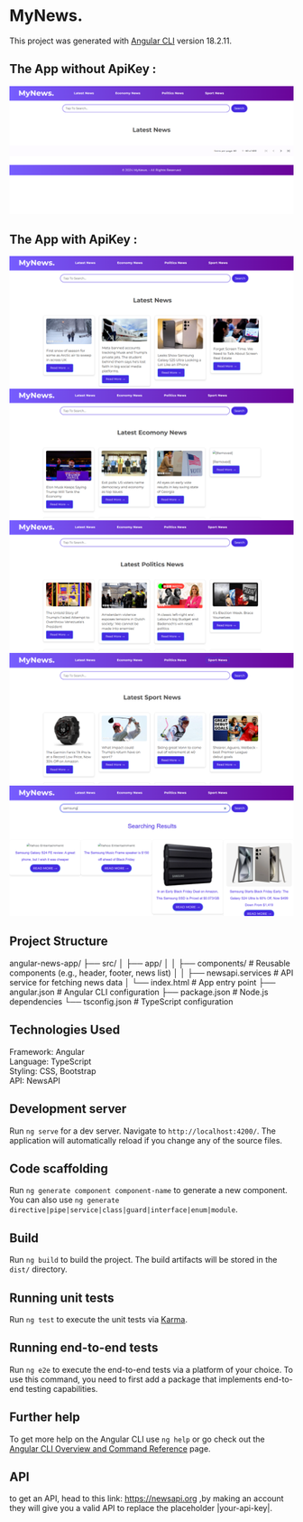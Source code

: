 # MyNews.

This project was generated with [Angular CLI](https://github.com/angular/angular-cli) version 18.2.11.

<h2>The App without ApiKey :</h2>

![Sample Image](1.png)

<h2>The App with ApiKey :</h2>

![Sample Image](2.png)
![Sample Image](3.png)
![Sample Image](4.png)
![Sample Image](5.png)
![Sample Image](6.png)

<h2>Project Structure</h2>

angular-news-app/
├── src/
│   ├── app/
│   │   ├── components/       # Reusable components (e.g., header, footer, news list)
│   │   ├── newsapi.services  # API service for fetching news data
│   └── index.html            # App entry point
├── angular.json              # Angular CLI configuration
├── package.json              # Node.js dependencies
└── tsconfig.json             # TypeScript configuration

<h2>Technologies Used</h2>

Framework: Angular<br>
Language: TypeScript<br>
Styling: CSS, Bootstrap<br>
API: NewsAPI<br>


## Development server

Run `ng serve` for a dev server. Navigate to `http://localhost:4200/`. The application will automatically reload if you change any of the source files.

## Code scaffolding

Run `ng generate component component-name` to generate a new component. You can also use `ng generate directive|pipe|service|class|guard|interface|enum|module`.

## Build

Run `ng build` to build the project. The build artifacts will be stored in the `dist/` directory.

## Running unit tests

Run `ng test` to execute the unit tests via [Karma](https://karma-runner.github.io).

## Running end-to-end tests

Run `ng e2e` to execute the end-to-end tests via a platform of your choice. To use this command, you need to first add a package that implements end-to-end testing capabilities.

## Further help

To get more help on the Angular CLI use `ng help` or go check out the [Angular CLI Overview and Command Reference](https://angular.dev/tools/cli) page.

## API

to get an API, head to this link: https://newsapi.org ,by making an account they will give you a valid API to replace the placeholder |your-api-key|.

